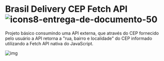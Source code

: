 # Brasil Delivery CEP Fetch API ![icons8-entrega-de-documento-50](https://user-images.githubusercontent.com/96146165/185770352-de7b795e-e643-424d-8575-f87e783d0330.png)

Projeto básico consumindo uma API externa, que através do CEP fornecido pelo usuário a API retorna a "rua, bairro e localidade" do CEP informado utilizando a Fetch API nativa do JavaScript.

![img](https://user-images.githubusercontent.com/96146165/185764694-f454dbb4-3024-419c-9a13-f36cfe620013.png)
